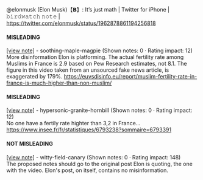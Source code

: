 @elonmusk (Elon Musk)【𝗕】: It’s just math | Twitter for iPhone | 𝚋𝚒𝚛𝚍𝚠𝚊𝚝𝚌𝚑 𝚗𝚘𝚝𝚎 | https://twitter.com/elonmusk/status/1962878861194256818

#### MISLEADING

[[view note]](https://x.com/i/birdwatch/n/1962905508781678662) - soothing-maple-magpie (Shown notes: 0 · Rating impact: 12)\
More disinformation Elon is platforming. The actual fertility rate among Muslims in France is 2.9 based on Pew Research estimates, not 8.1. The figure in this video taken from an unsourced fake news article, is exaggerated by 179%.
https://euvsdisinfo.eu/report/muslim-fertility-rate-in-france-is-much-higher-than-non-muslim/

#### MISLEADING

[[view note]](https://x.com/i/birdwatch/n/1962883244786868709) - hypersonic-granite-hornbill (Shown notes: 0 · Rating impact: 12)\
No one have a fertily rate highter than 3,2 in France...
https://www.insee.fr/fr/statistiques/6793238?sommaire=6793391

#### NOT MISLEADING

[[view note]](https://x.com/i/birdwatch/n/1962919284406919407) - witty-field-canary (Shown notes: 0 · Rating impact: 148)\
The proposed notes should go to the original post Elon is quoting, the one with the video. Elon's post, on itself, contains no misinformation.

